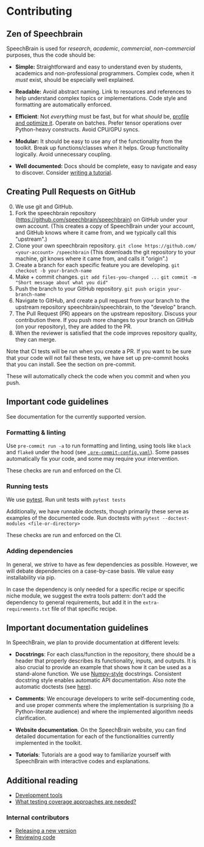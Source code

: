 # Contributing

## Zen of Speechbrain
SpeechBrain is used for *research*, *academic*, *commercial*, *non-commercial* purposes, thus the code should be:

- **Simple:** Straightforward and easy to understand even by students, academics and non-professional programmers. Complex code, when it _must_ exist, should be especially well explained.

- **Readable:** Avoid abstract naming. Link to resources and references to help understand complex topics or implementations. Code style and formatting are automatically enforced.

- **Efficient**: Not _everything_ must be fast, but for what _should_ be, [profile and optimize it](https://speechbrain.readthedocs.io/en/develop/tutorials/advanced/profiling-and-benchmark.html). Operate on batches. Prefer tensor operations over Python-heavy constructs. Avoid CPU/GPU syncs.

- **Modular:** It should be easy to use any of the functionality from the toolkit. Break up functions/classes when it helps. Group functionality logically. Avoid unnecessary coupling.

- **Well documented:** Docs should be complete, easy to navigate and easy to discover. Consider [writing a tutorial](https://github.com/speechbrain/speechbrain/tree/develop/docs#tutorial-integration).

## Creating Pull Requests on GitHub

0. We use git and GitHub.
1. Fork the speechbrain repository (https://github.com/speechbrain/speechbrain)
on GitHub under your own account.
    (This creates a copy of SpeechBrain under your account, and GitHub
    knows where it came from, and we typically call this "upstream".)
2. Clone your own speechbrain repository.
    `git clone https://github.com/ <your-account> /speechbrain`
    (This downloads the git repository to your machine, git knows where
    it came from, and calls it "origin".)
3. Create a branch for each specific feature you are developing.
    `git checkout -b your-branch-name`
4. Make + commit changes.
    `git add files-you-changed ...`
    `git commit -m "Short message about what you did"`
5. Push the branch to your GitHub repository.
    `git push origin your-branch-name`
6. Navigate to GitHub, and create a pull request from your branch to the upstream
repository speechbrain/speechbrain, to the "develop" branch.
7. The Pull Request (PR) appears on the upstream repository. Discuss your contribution
there. If you push more changes to your branch on GitHub (on your repository), they are
added to the PR.
8. When the reviewer is satisfied that the code improves repository quality, they can merge.

Note that CI tests will be run when you create a PR. If you want to be sure that your
code will not fail these tests, we have set up pre-commit hooks that you can install.
See the section on pre-commit.

These will automatically check the code when you commit and when you push.

## Important code guidelines

See documentation for the currently supported version.

### Formatting & linting

Use `pre-commit run -a` to run formatting and linting, using tools like `black`
and `flake8` under the hood (see [`.pre-commit-config.yaml`](../.pre-commit-config.yaml)).
Some passes automatically fix your code, and some may require your intervention.

These checks are run and enforced on the CI.

### Running tests

We use [pytest](https://docs.pytest.org/en/latest/contents.html). Run unit tests
with `pytest tests`

Additionally, we have runnable doctests, though primarily these serve as
examples of the documented code. Run doctests with
`pytest --doctest-modules <file-or-directory>`

These checks are run and enforced on the CI.

### Adding dependencies

In general, we strive to have as few dependencies as possible. However, we will
debate dependencies on a case-by-case basis. We value easy installability via
pip.

In case the dependency is only needed for a specific recipe or specific niche
module, we suggest the extra tools pattern: don't add the dependency to general
requirements, but add it in the `extra-requirements.txt` file of that specific
recipe.

## Important documentation guidelines

In SpeechBrain, we plan to provide documentation at different levels:

-  **Docstrings**: For each class/function in the repository, there should be a header that properly describes its functionality, inputs, and outputs. It is also crucial to provide an example that shows how it can be used as a stand-alone function. We use [Numpy-style](https://sphinxcontrib-napoleon.readthedocs.io/en/latest/example_numpy.html) docstrings. Consistent docstring style enables automatic API documentation. Also note the automatic doctests (see [here](#testing)).

-  **Comments**: We encourage developers to write self-documenting code, and use
proper comments where the implementation is surprising (to a Python-literate audience)
and where the implemented algorithm needs clarification.

-  **Website documentation**.  On the SpeechBrain website, you can find detailed documentation for each of the functionalities currently implemented in the toolkit.

-  **Tutorials**:  Tutorials are a good way to familiarize yourself with SpeechBrain with interactive codes and explanations.


## Additional reading

- [Development tools](devtools.md)
- [What testing coverage approaches are needed?](coverage.md)

### Internal contributors

- [Releasing a new version](newversion.md)
- [Reviewing code](codereview.md)